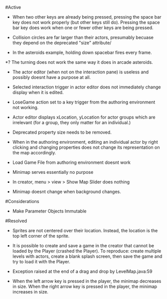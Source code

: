 #Active
* When two other keys are already being pressed, pressing the space bar key does not work properly (but other keys still do).  Pressing the space bar key does work when one or fewer other keys are being pressed.

* Collision circles are far larger than their actors, presumably becuase they depend on the deprecated "size" attribute/

* In the asteroids example, holding down spacebar fires every frame.

*? The turning does not work the same way it does in arcade asteroids.

* The actor editor (when not on the interaction pane) is useless and possibly doesnt have a purpose at all.

* Selected interaction trigger in actor editor does not immediately change display when it is edited.

* LoseGame action set to a key trigger from the authoring environment not working.

* Actor editor displays xLocation, yLocation for actor groups which are irrelevant (for a group, they only matter for an individual.)

* Deprecated property size needs to be removed.

* When in the authoring environment, editing an individual actor by right clicking and changing properties does not change its representation on the map accordingly.

* Load Game File from authoring environment doesnt work

* Minimap serves essentially no purpose

* In creator, menu > view > Show Map Slider does nothing

* Minimap doesnt change when background changes.


#Considerations

* Make Parameter Objects Immutable

#Resolved
* Sprites are not centered over their location.  Instead, the location is the top left corner of the sprite.

* It is possible to create and save a game in the creator that cannot be loaded by the Player (crashed the Player). To reproduce: create multiple levels with actors, create a blank splash screen, then save the game and try to load it with the Player.

* Exception raised at the end of a drag and drop by LevelMap.java:59

* When the left arrow key is pressed in the player, the minimap decreases in size.  When the right arrow key is pressed in the player, the minimap increases in size.
